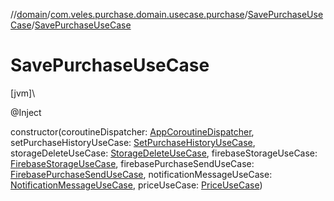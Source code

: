 //[domain](../../../index.md)/[com.veles.purchase.domain.usecase.purchase](../index.md)/[SavePurchaseUseCase](index.md)/[SavePurchaseUseCase](-save-purchase-use-case.md)

# SavePurchaseUseCase

[jvm]\

@Inject

constructor(coroutineDispatcher: [AppCoroutineDispatcher](../../com.veles.purchase.domain.core.dispatcher/-app-coroutine-dispatcher/index.md), setPurchaseHistoryUseCase: [SetPurchaseHistoryUseCase](../-set-purchase-history-use-case/index.md), storageDeleteUseCase: [StorageDeleteUseCase](../../com.veles.purchase.domain.usecase.storage/-storage-delete-use-case/index.md), firebaseStorageUseCase: [FirebaseStorageUseCase](../../com.veles.purchase.domain.usecase.storage/-firebase-storage-use-case/index.md), firebasePurchaseSendUseCase: [FirebasePurchaseSendUseCase](../-firebase-purchase-send-use-case/index.md), notificationMessageUseCase: [NotificationMessageUseCase](../../com.veles.purchase.domain.usecase/-notification-message-use-case/index.md), priceUseCase: [PriceUseCase](../../com.veles.purchase.domain.usecase.price/-price-use-case/index.md))
